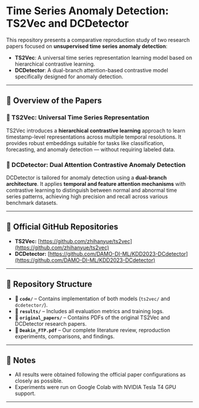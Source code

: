 # Time Series Anomaly Detection: TS2Vec and DCDetector

This repository presents a comparative reproduction study of two research papers focused on **unsupervised time series anomaly detection**:

- **TS2Vec**: A universal time series representation learning model based on hierarchical contrastive learning.
- **DCDetector**: A dual-branch attention-based contrastive model specifically designed for anomaly detection.

---

## 🧠 Overview of the Papers

### 📌 TS2Vec: Universal Time Series Representation

TS2Vec introduces a **hierarchical contrastive learning** approach to learn timestamp-level representations across multiple temporal resolutions. It provides robust embeddings suitable for tasks like classification, forecasting, and anomaly detection — without requiring labeled data.

### 📌 DCDetector: Dual Attention Contrastive Anomaly Detection

DCDetector is tailored for anomaly detection using a **dual-branch architecture**. It applies **temporal and feature attention mechanisms** with contrastive learning to distinguish between normal and abnormal time series patterns, achieving high precision and recall across various benchmark datasets.

---

## 🔗 Official GitHub Repositories

- **TS2Vec:** [https://github.com/zhihanyue/ts2vec](https://github.com/zhihanyue/ts2vec)
- **DCDetector:** [https://github.com/DAMO-DI-ML/KDD2023-DCdetector](https://github.com/DAMO-DI-ML/KDD2023-DCdetector)

---

## 📁 Repository Structure

- **📂 `code/`** – Contains implementation of both models (`ts2vec/` and `dcdetector/`).
- **📂 `results/`** – Includes all evaluation metrics and training logs.
- **📂 `original_papers/`** – Contains PDFs of the original TS2Vec and DCDetector research papers.
- **📄 `Deakin_FTP.pdf`** – Our complete literature review, reproduction experiments, comparisons, and findings.

---

## 📌 Notes

- All results were obtained following the official paper configurations as closely as possible.
- Experiments were run on Google Colab with NVIDIA Tesla T4 GPU support.

---
